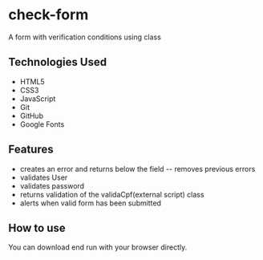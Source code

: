 # check-form
A form with verification conditions using class

## Technologies Used

* HTML5
* CSS3
* JavaScript
* Git
* GitHub
* Google Fonts

## Features

- creates an error and returns below the field
-- removes previous errors
- validates User
- validates password
- returns validation of the validaCpf(external script) class
- alerts when valid form has been submitted

## How to use

You can download end run with your browser directly.
